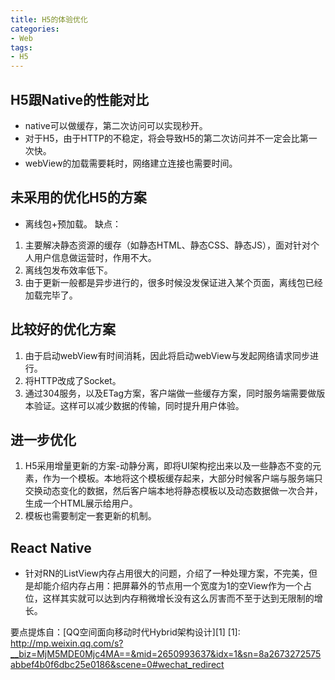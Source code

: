 ```yaml
---
title: H5的体验优化
categories: 
- Web 
tags:
- H5
---
```


## H5跟Native的性能对比
- native可以做缓存，第二次访问可以实现秒开。
- 对于H5，由于HTTP的不稳定，将会导致H5的第二次访问并不一定会比第一次快。
- webView的加载需要耗时，网络建立连接也需要时间。

## 未采用的优化H5的方案
- 离线包+预加载。
缺点：
1. 主要解决静态资源的缓存（如静态HTML、静态CSS、静态JS），面对针对个人用户信息做运营时，作用不大。
2. 离线包发布效率低下。
3. 由于更新一般都是异步进行的，很多时候没发保证进入某个页面，离线包已经加载完毕了。

## 比较好的优化方案
1. 由于启动webView有时间消耗，因此将启动webView与发起网络请求同步进行。
2. 将HTTP改成了Socket。
3. 通过304服务，以及ETag方案，客户端做一些缓存方案，同时服务端需要做版本验证。这样可以减少数据的传输，同时提升用户体验。

## 进一步优化
1. H5采用增量更新的方案-动静分离，即将UI架构挖出来以及一些静态不变的元素，作为一个模板。本地将这个模板缓存起来，大部分时候客户端与服务端只交换动态变化的数据，然后客户端本地将静态模板以及动态数据做一次合并，生成一个HTML展示给用户。
2. 模板也需要制定一套更新的机制。

## React Native
- 针对RN的ListView内存占用很大的问题，介绍了一种处理方案，不完美，但是却能介绍内存占用：把屏幕外的节点用一个宽度为1的空View作为一个占位，这样其实就可以达到内存稍微增长没有这么厉害而不至于达到无限制的增长。

要点提炼自：[QQ空间面向移动时代Hybrid架构设计][1]
[1]: http://mp.weixin.qq.com/s?__biz=MjM5MDE0Mjc4MA==&mid=2650993637&idx=1&sn=8a2673272575abbef4b0f6dbc25e0186&scene=0#wechat_redirect
